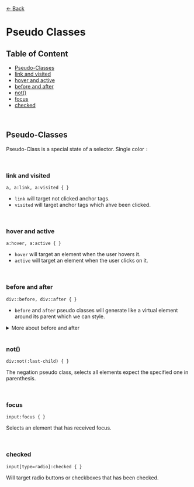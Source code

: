 [&larr; Back](./selectors.md)

# Pseudo Classes

## Table of Content

- [Pseudo-Classes](#pseudo-classes)
- [link and visited](#link-and-visited)
- [hover and active](#hover-and-active)
- [before and after](#before-and-after)
- [not()](#not)
- [focus](#focus)
- [checked](#checked)

<br>

## Pseudo-Classes

Pseudo-Class is a special state of a selector. Single color `:`

<br>

### link and visited

```
a, a:link, a:visited { }
```

- `link` will target not clicked anchor tags.
- `visited` will target anchor tags which ahve been clicked.

<br>

### hover and active

```
a:hover, a:active { }
```

- `hover` will target an element when the user hovers it.
- `active` will target an element when the user clicks on it.

<br>

### before and after

```
div::before, div::after { }
```

- `before` and `after` pseudo classes will generate like a virtual element around its parent which we can style.

<!-- <details open> -->
<details>
<summary>More about before and after</summary>
<br>
Pseudo-classes are treated like child of the original element.

<br>

For before or after to appear on the page, we need to define the content property, we can set it to empty string `""`, otherwise it will not appear.

```
a::before { content: ""; }
```

<br>

Target after or before when hover the original element:

```
a:hover::after { }
```

</details>

<br>

### not()

```
div:not(:last-child) { }
```

The negation pseudo class, selects all elements expect the specified one in parenthesis.

<br>

### focus

```
input:focus { }
```

Selects an element that has received focus.

<br>

### checked

```
input[type=radio]:checked { }
```

Will target radio buttons or checkboxes that has been checked.

<br>
